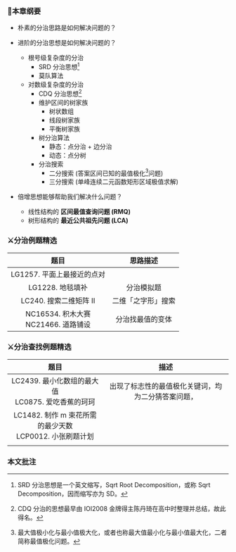 ### 📘本章纲要

- 朴素的分治思路是如何解决问题的？
- 进阶的分治思想是如何解决问题的？

  - 根号级复杂度的分治
    - SRD 分治思想[^SRD]
    - 莫队算法
  - 对数级复杂度的分治
    - CDQ 分治思想[^CDQ]
    - 维护区间的树家族
      - 树状数组
      - 线段树家族
      - 平衡树家族
    - 树分治算法
      - 静态：点分治 + 边分治
      - 动态：点分树
    - 分治搜索
      - 二分搜索 (答案区间已知的最值极化[^最值极化]问题)
      - 三分搜索 (单峰连续二元函数矩形区域极值求解)


- 倍增思想能够帮助我们解决什么问题？
  - 线性结构的 **区间最值查询问题 (RMQ)**
  - 树形结构的 **最近公共祖先问题 (LCA)**



### ⚔️分治例题精选

|                     题目                     |      思路描述      |
| :------------------------------------------: | :----------------: |
|          LG1257. 平面上最接近的点对          |                    |
|               LG1228. 地毯填补               |     分治模拟题     |
|            LC240. 搜索二维矩阵 II            | 二维「之字形」搜索 |
| NC16534. 积木大赛<br/>NC21466. 道路铺设<br/> |  分治找最值的变体  |



### ⚔️分治查找例题精选

|                            题目                             |                        描述                        |
| :---------------------------------------------------------: | :------------------------------------------------: |
| LC2439. 最小化数组的最大值<br/>LC0875. 爱吃香蕉的珂珂<br/>  | 出现了标志性的最值极化关键词，均为二分猜答案问题， |
| LC1482. 制作 m 束花所需的最少天数<br/>LCP0012. 小张刷题计划 |                                                    |
|                                                             |                                                    |



### 本文批注

[^SRD]: SRD 分治思想是一个英文缩写，Sqrt Root Decomposition，或称 Sqrt Decomposition，因而缩写亦为 SD。
[^CDQ]: CDQ 分治的思想最早由 IOI2008 金牌得主陈丹琦在高中时整理并总结，故此得名。
[^最值极化]: 最大值极小化与最小值极大化，或者也称最大值最小化与最小值最大化，二者简称最值极化问题。